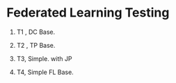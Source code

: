 # Federated Learning Testing

1. T1 , DC Base.

2. T2 , TP Base.

3. T3, Simple. with JP

4. T4, Simple FL Base.
